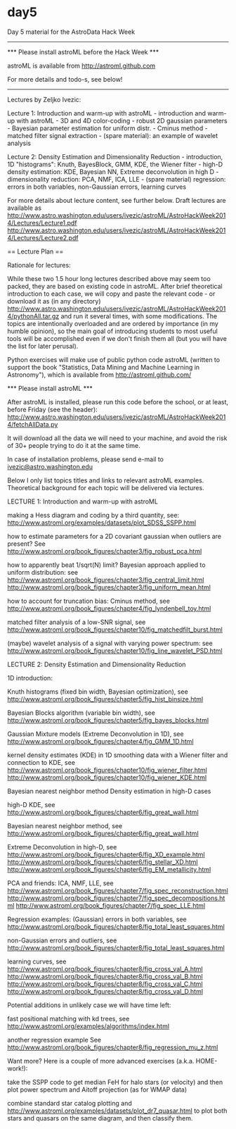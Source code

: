 day5
====

Day 5 material for the AstroData Hack Week

***************************************************
*** Please install astroML before the Hack Week *** 

   astroML is available from
   http://astroml.github.com

For more details and todo-s, see below! 
***************************************************


Lectures by Zeljko Ivezic: 

Lecture 1: Introduction and warm-up with astroML
    - introduction and warm-up with astroML
    - 3D and 4D color-coding
    - robust 2D gaussian parameters 
    - Bayesian parameter estimation for uniform distr.
    - Cminus method
    - matched filter signal extraction
    - (spare material): an example of wavelet analysis

Lecture 2: Density Estimation and Dimensionality Reduction 
    - introduction, 1D "histograms": Knuth, BayesBlock, GMM, KDE, the Wiener filter 
    - high-D density estimation: KDE, Bayesian NN, Extreme deconvolution in high D 
    - dimensionality reduction: PCA, NMF, ICA, LLE
    - (spare material) regression: errors in both variables, non-Gaussian errors, learning curves 


For more details about lecture content, see further below. Draft lectures are available as
http://www.astro.washington.edu/users/ivezic/astroML/AstroHackWeek2014/Lectures/Lecture1.pdf
http://www.astro.washington.edu/users/ivezic/astroML/AstroHackWeek2014/Lectures/Lecture2.pdf


== Lecture Plan ==

Rationale for lectures:

While these two 1.5 hour long lectures described above may seem too packed, they are based on
existing code in astroML. After brief theoretical introduction to each case, we will copy and 
paste the relevant code - or download it as (in any directory) 
http://www.astro.washington.edu/users/ivezic/astroML/AstroHackWeek2014/pythonAll.tar.gz 
and run it several times, with some modifications. The topics are intentionally overloaded and 
are ordered by importance (in my humble opinion), so the main goal of introducing students to 
most useful tools will be accomplished even if we don't finish them all (but you will have the 
list for later perusal).

Python exercises will make use of public python code astroML (written to support the book 
"Statistics, Data Mining and Machine Learning in Astronomy"), which is available from
http://astroml.github.com/

  *** Please install astroML *** 

After astroML is installed, please run this code before the school, or at least, before 
Friday (see the header): 
http://www.astro.washington.edu/users/ivezic/astroML/AstroHackWeek2014/fetchAllData.py

It will download all the data we will need to your machine, and avoid the risk of 
30+ people trying to do it at the same time.

In case of installation problems, please send e-mail to ivezic@astro.washington.edu


Below I only list topics titles and links to relevant astroML examples. Theoretical 
background for each topic will be delivered via lectures. 



LECTURE 1: Introduction and warm-up with astroML

making a Hess diagram and coding by a third quantity, see:
http://www.astroml.org/examples/datasets/plot_SDSS_SSPP.html

how to estimate parameters for a 2D covariant gaussian when outliers are present? See
http://www.astroml.org/book_figures/chapter3/fig_robust_pca.html

how to apparently beat 1/sqrt(N) limit? Bayesian approach applied to uniform distribution: see
http://www.astroml.org/book_figures/chapter3/fig_central_limit.html
http://www.astroml.org/book_figures/chapter3/fig_uniform_mean.html

how to account for truncation bias: Cminus method, see
http://www.astroml.org/book_figures/chapter4/fig_lyndenbell_toy.html

matched filter analysis of a low-SNR signal, see
http://www.astroml.org/book_figures/chapter10/fig_matchedfilt_burst.html

(maybe) wavelet analysis of a signal with varying power spectrum: see
http://www.astroml.org/book_figures/chapter10/fig_line_wavelet_PSD.html


LECTURE 2: Density Estimation and Dimensionality Reduction

1D introduction:

Knuth histograms (fixed bin width, Bayesian optimization), see 
http://www.astroml.org/book_figures/chapter5/fig_hist_binsize.html

Bayesian Blocks algorithm (variable bin width), see
http://www.astroml.org/book_figures/chapter5/fig_bayes_blocks.html

Gaussian Mixture models (Extreme Deconvolution in 1D), see
http://www.astroml.org/book_figures/chapter4/fig_GMM_1D.html 

kernel density estimates (KDE) in 1D
smoothing data with a Wiener filter and connection to KDE, see
http://www.astroml.org/book_figures/chapter10/fig_wiener_filter.html
http://www.astroml.org/book_figures/chapter10/fig_wiener_KDE.html

Bayesian nearest neighbor method
Density estimation in high-D cases

high-D KDE, see
http://www.astroml.org/book_figures/chapter6/fig_great_wall.html

Bayesian nearest neighbor method, see
http://www.astroml.org/book_figures/chapter6/fig_great_wall.html

Extreme Deconvolution in high-D, see
http://www.astroml.org/book_figures/chapter6/fig_XD_example.html
http://www.astroml.org/book_figures/chapter6/fig_stellar_XD.html
http://www.astroml.org/book_figures/chapter6/fig_EM_metallicity.html

PCA and friends: ICA, NMF, LLE, see
http://www.astroml.org/book_figures/chapter7/fig_spec_reconstruction.html
http://www.astroml.org/book_figures/chapter7/fig_spec_decompositions.html
http://www.astroml.org/book_figures/chapter7/fig_spec_LLE.html

Regression examples:
(Gaussian) errors in both variables, see
http://www.astroml.org/book_figures/chapter8/fig_total_least_squares.html

non-Gaussian errors and outliers, see
http://www.astroml.org/book_figures/chapter8/fig_total_least_squares.html

learning curves, see
http://www.astroml.org/book_figures/chapter8/fig_cross_val_A.html
http://www.astroml.org/book_figures/chapter8/fig_cross_val_B.html
http://www.astroml.org/book_figures/chapter8/fig_cross_val_C.html
http://www.astroml.org/book_figures/chapter8/fig_cross_val_D.html


Potential additions in unlikely case we will have time left:

fast positional matching with kd trees, see
http://www.astroml.org/examples/algorithms/index.html

another regression example
See http://www.astroml.org/book_figures/chapter8/fig_regression_mu_z.html


Want more? Here is a couple of more advanced exercises (a.k.a. HOME-work!):

take the SSPP code to get median FeH for halo stars (or velocity) and then plot 
power spectrum and Aitoff projection (as for WMAP data)

combine standard star catalog plotting and 
http://www.astroml.org/examples/datasets/plot_dr7_quasar.html 
to plot both stars and quasars on the same diagram, and then classify them.
